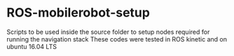 # ROS-mobilerobot-setup
Scripts to be used inside the source folder to setup nodes required for running the navigation stack
These codes were tested in ROS kinetic and on ubuntu 16.04 LTS
